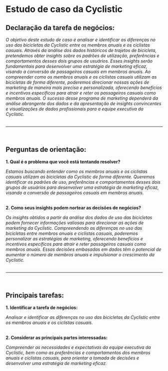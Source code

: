 # Estudo de caso da Cyclistic

## Declaração da tarefa de negócios:
*O objetivo deste estudo de caso é analisar e identificar as diferenças no uso das bicicletas da Cyclistic entre os membros anuais e os ciclistas casuais. Através da análise dos dados históricos de trajetos de bicicleta, pretendemos obter insights sobre os padrões de utilização, preferências e comportamentos desses dois grupos de usuários. Esses insights serão fundamentais para desenvolver uma estratégia de marketing eficaz, visando a conversão de passageiros casuais em membros anuais. Ao compreender como os membros anuais e os ciclistas casuais utilizam as bicicletas de forma diferente, poderemos direcionar nossas ações de marketing de maneira mais precisa e personalizada, oferecendo benefícios e incentivos específicos para atrair e reter os passageiros casuais como membros anuais. O sucesso desse programa de marketing dependerá da análise abrangente dos dados e da apresentação de insights convincentes e visualizações de dados profissionais para a equipe executiva da Cyclistic.*
<br><br>
___
<br>

## Perguntas de orientação:
**1. Qual é o problema que você está tentando resolver?**

*Estamos buscando entender como os membros anuais e os ciclistas casuais utilizam as bicicletas da Cyclistic de forma diferente. Queremos identificar os padrões de uso, preferências e comportamentos desses dois grupos de usuários para desenvolver uma estratégia de marketing eficaz, visando a conversão de passageiros casuais em membros anuais.*
<br><br>

**2. Como seus insights podem nortear as decisões de negócios?**

*Os insights obtidos a partir da análise dos dados de uso das bicicletas podem fornecer informações valiosas para direcionar as ações de marketing da Cyclistic. Compreendendo as diferenças no uso das bicicletas entre membros anuais e ciclistas casuais, poderemos personalizar as estratégias de marketing, oferecendo benefícios e incentivos específicos para atrair e reter passageiros casuais como membros anuais. Essas decisões embasadas em dados têm o potencial de aumentar o número de membros anuais e impulsionar o crescimento da Cyclistic.*
<br><br>
___
<br>

## Principais tarefas:
**1. Identificar a tarefa de negócios:**

*Analisar e identificar as diferenças no uso das bicicletas da Cyclistic entre os membros anuais e os ciclistas casuais.*
<br><br>

**2. Considerar as principais partes interessadas:**

*Compreender as necessidades e expectativas da equipe executiva da Cyclistic, bem como as preferências e comportamentos dos membros anuais e ciclistas casuais, para orientar a tomada de decisões e desenvolver uma estratégia de marketing eficaz.*